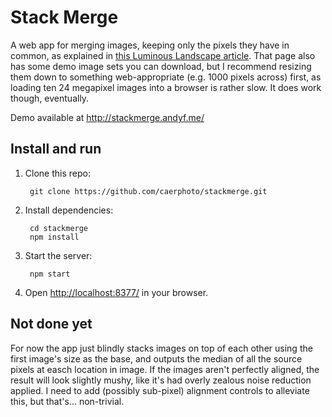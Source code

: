 # Stack Merge

A web app for merging images, keeping only the pixels they have in common, as
explained in [this Luminous Landscape
article](https://luminous-landscape.com/making-people-and-other-things-go-away/).
That page also has some demo image sets you can download, but I recommend
resizing them down to something web-appropriate (e.g. 1000 pixels across) first,
as loading ten 24 megapixel images into a browser is rather slow. It does work
though, eventually.

Demo available at <http://stackmerge.andyf.me/>

## Install and run

1. Clone this repo:

        git clone https://github.com/caerphoto/stackmerge.git

2. Install dependencies:

        cd stackmerge
        npm install

3. Start the server:

        npm start

4. Open <http://localhost:8377/> in your browser.

## Not done yet

For now the app just blindly stacks images on top of each other using the first
image's size as the base, and outputs the median of all the source pixels at
easch location in image. If the images aren't perfectly aligned, the result will
look slightly mushy, like it's had overly zealous noise reduction applied. I
need to add (possibly sub-pixel) alignment controls to alleviate this, but
that's... non-trivial.
